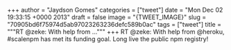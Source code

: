 
+++
author = "Jaydson Gomes"
categories = ["tweet"]
date = "Mon Dec 02 19:33:15 +0000 2013"
draft = false
image = "{TWEET_IMAGE}"
slug = "70905bd6f75974d5ab97023263236defc589b0ac"
tags = ["tweet"]
title = """RT @zeke: With help from ..."""
+++
RT @zeke: With help from @heroku, #scalenpm has met its funding goal. Long live the public npm registry!
